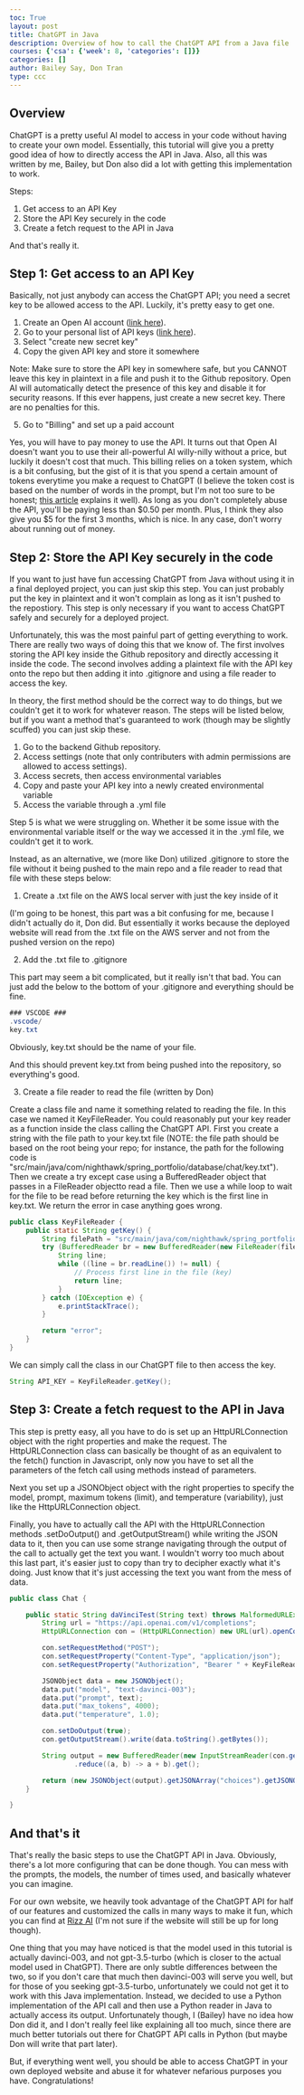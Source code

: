 ```yaml
---
toc: True
layout: post
title: ChatGPT in Java
description: Overview of how to call the ChatGPT API from a Java file
courses: {'csa': {'week': 8, 'categories': []}}
categories: []
author: Bailey Say, Don Tran
type: ccc
---
```


## Overview

ChatGPT is a pretty useful AI model to access in your code without having to create your own model. Essentially, this tutorial will give you a pretty good idea of how to directly access the API in Java. Also, all this was written by me, Bailey, but Don also did a lot with getting this implementation to work.

Steps:

1. Get access to an API Key
2. Store the API Key securely in the code
3. Create a fetch request to the API in Java

And that's really it.

## Step 1: Get access to an API Key

Basically, not just anybody can access the ChatGPT API; you need a secret key to be allowed access to the API. Luckily, it's pretty easy to get one.

1. Create an Open AI account ([link here](https://openai.com/)). 
2. Go to your personal list of API keys ([link here](https://platform.openai.com/account/api-keys)).
3. Select "create new secret key"
4. Copy the given API key and store it somewhere
   
Note: Make sure to store the API key in somewhere safe, but you CANNOT leave this key in plaintext in a file and push it to the Github repository. Open AI will automatically detect the presence of this key and disable it for security reasons. If this ever happens, just create a new secret key. There are no penalties for this. 

5. Go to "Billing" and set up a paid account

Yes, you will have to pay money to use the API. It turns out that Open AI doesn't want you to use their all-powerful AI willy-nilly without a price, but luckily it doesn't cost that much. This billing relies on a token system, which is a bit confusing, but the gist of it is that you spend a certain amount of tokens everytime you make a request to ChatGPT (I believe the token cost is based on the number of words in the prompt, but I'm not too sure to be honest; [this article](https://help.openai.com/en/articles/4936856-what-are-tokens-and-how-to-count-them) explains it well). As long as you don't completely abuse the API, you'll be paying less than $0.50 per month. Plus, I think they also give you $5 for the first 3 months, which is nice. In any case, don't worry about running out of money. 

## Step 2: Store the API Key securely in the code

If you want to just have fun accessing ChatGPT from Java without using it in a final deployed project, you can just skip this step. You can just probably put the key in plaintext and it won't complain as long as it isn't pushed to the repostiory. This step is only necessary if you want to access ChatGPT safely and securely for a deployed project.

Unfortunately, this was the most painful part of getting everything to work. There are really two ways of doing this that we know of. The first involves storing the API key inside the Github repository and directly accessing it inside the code. The second involves adding a plaintext file with the API key onto the repo but then adding it into .gitignore and using a file reader to access the key.

In theory, the first method should be the correct way to do things, but we couldn't get it to work for whatever reason. The steps will be listed below, but if you want a method that's guaranteed to work (though may be slightly scuffed) you can just skip these.

1. Go to the backend Github repository.
2. Access settings (note that only contributers with admin permissions are allowed to access settings).
3. Access secrets, then access environmental variables
4. Copy and paste your API key into a newly created environmental variable
5. Access the variable through a .yml file

Step 5 is what we were struggling on. Whether it be some issue with the environmental variable itself or the way we accessed it in the .yml file, we couldn't get it to work.

Instead, as an alternative, we (more like Don) utilized .gitignore to store the file without it being pushed to the main repo and a file reader to read that file with these steps below:

1. Create a .txt file on the AWS local server with just the key inside of it 
   
(I'm going to be honest, this part was a bit confusing for me, because I didn't actually do it, Don did. But essentially it works because the deployed website will read from the .txt file on the AWS server and not from the pushed version on the repo)

2. Add the .txt file to .gitignore

This part may seem a bit complicated, but it really isn't that bad. You can just add the below to the bottom of your .gitignore and everything should be fine.


```java
### VSCODE ###
.vscode/
key.txt
```

Obviously, key.txt should be the name of your file.

And this should prevent key.txt from being pushed into the repository, so everything's good.

3. Create a file reader to read the file (written by Don)
   
Create a class file and name it something related to reading the file. In this case we named it KeyFileReader. You could reasonably put your key reader as a function inside the class calling the ChatGPT API. First you create a string with the file path to your key.txt file (NOTE: the file path should be based on the root being your repo; for instance, the path for the following code is "src/main/java/com/nighthawk/spring_portfolio/database/chat/key.txt"). Then we create a try except case using a BufferedReader object that passes in a FileReader objectto read a file. Then we use a while loop to wait for the file to be read before returning the key which is the first line in key.txt. We return the error in case anything goes wrong.


```java
public class KeyFileReader {
    public static String getKey() {
        String filePath = "src/main/java/com/nighthawk/spring_portfolio/database/chat/key.txt";
        try (BufferedReader br = new BufferedReader(new FileReader(filePath))) {
            String line;
            while ((line = br.readLine()) != null) {
                // Process first line in the file (key)
                return line;
            }
        } catch (IOException e) {
            e.printStackTrace();
        }

        return "error";
    }
}
```

We can simply call the class in our ChatGPT file to then access the key.


```java
String API_KEY = KeyFileReader.getKey();
```

## Step 3: Create a fetch request to the API in Java

This step is pretty easy, all you have to do is set up an HttpURLConnection object with the right properties and make the request. The HttpURLConnection class can basically be thought of as an equivalent to the fetch() function in Javascript, only now you have to set all the parameters of the fetch call using methods instead of parameters.

Next you set up a JSONObject object with the right properties to specify the model, prompt, maximum tokens (limit), and temperature (variability), just like the HttpURLConnection object.

Finally, you have to actually call the API with the HttpURLConnection methods .setDoOutput() and .getOutputStream() while writing the JSON data to it, then you can use some strange navigating through the output of the call to actually get the text you want. I wouldn't worry too much about this last part, it's easier just to copy than try to decipher exactly what it's doing. Just know that it's just accessing the text you want from the mess of data.


```java
public class Chat {

    public static String daVinciTest(String text) throws MalformedURLException, IOException {
        String url = "https://api.openai.com/v1/completions";
        HttpURLConnection con = (HttpURLConnection) new URL(url).openConnection();

        con.setRequestMethod("POST");
        con.setRequestProperty("Content-Type", "application/json");
        con.setRequestProperty("Authorization", "Bearer " + KeyFileReader.getKey());

        JSONObject data = new JSONObject();
        data.put("model", "text-davinci-003");
        data.put("prompt", text);
        data.put("max_tokens", 4000);
        data.put("temperature", 1.0);

        con.setDoOutput(true);
        con.getOutputStream().write(data.toString().getBytes());

        String output = new BufferedReader(new InputStreamReader(con.getInputStream())).lines()
                .reduce((a, b) -> a + b).get();

        return (new JSONObject(output).getJSONArray("choices").getJSONObject(0).getString("text"));
    }

}
```

## And that's it

That's really the basic steps to use the ChatGPT API in Java. Obviously, there's a lot more configuring that can be done though. You can mess with the prompts, the models, the number of times used, and basically whatever you can imagine. 

For our own website, we heavily took advantage of the ChatGPT API for half of our features and customized the calls in many ways to make it fun, which you can find at [Rizz AI](https://hetvit27.github.io/freelancer-theme/) (I'm not sure if the website will still be up for long though).

One thing that you may have noticed is that the model used in this tutorial is actually davinci-003, and not gpt-3.5-turbo (which is closer to the actual model used in ChatGPT). There are only subtle differences between the two, so if you don't care that much then davinci-003 will serve you well, but for those of you seeking gpt-3.5-turbo, unfortunately we could not get it to work with this Java implementation. Instead, we decided to use a Python implementation of the API call and then use a Python reader in Java to actually access its output. Unfortunately though, I (Bailey) have no idea how Don did it, and I don't really feel like explaining all too much, since there are much better tutorials out there for ChatGPT API calls in Python (but maybe Don will write that part later). 

But, if everything went well, you should be able to access ChatGPT in your own deployed website and abuse it for whatever nefarious purposes you have. Congratulations!
